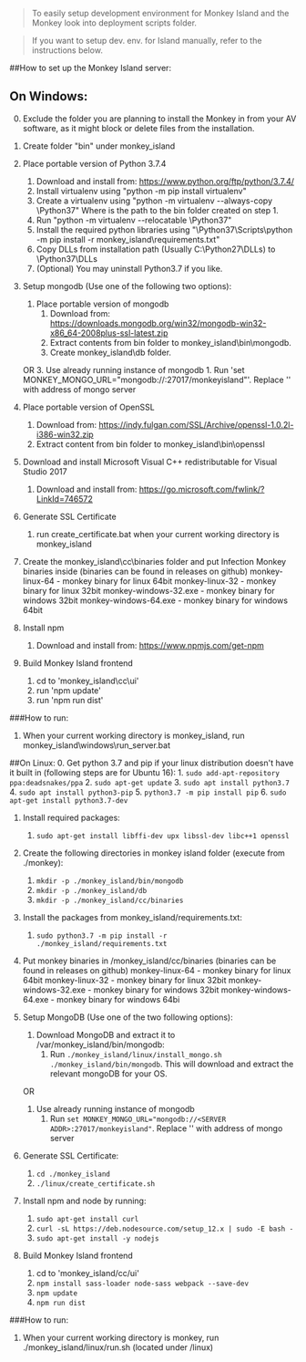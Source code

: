 >To easily setup development environment for Monkey Island and the Monkey look into deployment scripts folder.

>If you want to setup dev. env. for Island manually, refer to the instructions below.

##How to set up the Monkey Island server:

## On Windows:
0. Exclude the folder you are planning to install the Monkey in from your AV software, as it might block or delete files from the installation.
1. Create folder "bin" under monkey_island
2. Place portable version of Python 3.7.4
	1. Download and install from: https://www.python.org/ftp/python/3.7.4/
	2. Install virtualenv using "python -m pip install virtualenv"
	3. Create a virtualenv using "python -m virtualenv --always-copy <PATH TO BIN>\Python37" Where <PATH TO BIN> is the path to the bin folder created on step 1.
	4. Run "python -m virtualenv --relocatable <PATH TO BIN>\Python37"
	5. Install the required python libraries using "<PATH TO BIN>\Python37\Scripts\python -m pip install -r monkey_island\requirements.txt"
	6. Copy DLLs from installation path (Usually C:\Python27\DLLs) to <PATH TO BIN>\Python37\DLLs
	7. (Optional) You may uninstall Python3.7 if you like.
3. Setup mongodb (Use one of the following two options):
    1. Place portable version of mongodb
	   1. Download from: https://downloads.mongodb.org/win32/mongodb-win32-x86_64-2008plus-ssl-latest.zip
 	   2. Extract contents from bin folder to monkey_island\bin\mongodb.
	   3. Create monkey_island\db folder.
	   
	OR
    3. Use already running instance of mongodb
		1. Run 'set MONKEY_MONGO_URL="mongodb://<SERVER ADDR>:27017/monkeyisland"'. Replace '<SERVER ADDR>' with address of mongo server

4. Place portable version of OpenSSL
	1. Download from: https://indy.fulgan.com/SSL/Archive/openssl-1.0.2l-i386-win32.zip
	2. Extract content from bin folder to monkey_island\bin\openssl
5. Download and install Microsoft Visual C++ redistributable for Visual Studio 2017
	1. Download and install from: https://go.microsoft.com/fwlink/?LinkId=746572
6. Generate SSL Certificate
	1. run create_certificate.bat when your current working directory is monkey_island
7. Create the monkey_island\cc\binaries folder and put Infection Monkey binaries inside (binaries can be found in releases on github)
	monkey-linux-64 - monkey binary for linux 64bit
	monkey-linux-32 - monkey binary for linux 32bit
	monkey-windows-32.exe - monkey binary for windows 32bit
	monkey-windows-64.exe - monkey binary for windows 64bit
8. Install npm
	1. Download and install from: https://www.npmjs.com/get-npm
9. Build Monkey Island frontend
	1. cd to 'monkey_island\cc\ui'
	2. run 'npm update'
	3. run 'npm run dist'

###How to run:
1. When your current working directory is monkey_island, run monkey_island\windows\run_server.bat

##On Linux:
0. Get python 3.7 and pip if your linux distribution doesn't have it built in (following steps are for Ubuntu 16):
    1. `sudo add-apt-repository ppa:deadsnakes/ppa`
    2. `sudo apt-get update`
    3. `sudo apt install python3.7`
	4. `sudo apt install python3-pip`
    5. `python3.7 -m pip install pip`
    6. `sudo apt-get install python3.7-dev`
1. Install required packages:
    1. `sudo apt-get install libffi-dev upx libssl-dev libc++1 openssl`
2. Create the following directories in monkey island folder (execute from ./monkey):
    1. `mkdir -p ./monkey_island/bin/mongodb`
    2. `mkdir -p ./monkey_island/db`
    3. `mkdir -p ./monkey_island/cc/binaries`

2. Install the packages from monkey_island/requirements.txt:
	1. `sudo python3.7 -m pip install -r ./monkey_island/requirements.txt`

3. Put monkey binaries in /monkey_island/cc/binaries (binaries can be found in releases on github)
    monkey-linux-64 - monkey binary for linux 64bit
	monkey-linux-32 - monkey binary for linux 32bit
	monkey-windows-32.exe - monkey binary for windows 32bit
	monkey-windows-64.exe - monkey binary for windows 64bi

4. Setup MongoDB (Use one of the two following options):
    1. Download MongoDB and extract it to /var/monkey_island/bin/mongodb:
        1. Run `./monkey_island/linux/install_mongo.sh ./monkey_island/bin/mongodb`. This will download and extract the relevant mongoDB for your OS.
    
    OR
    1. Use already running instance of mongodb
        1. Run `set MONKEY_MONGO_URL="mongodb://<SERVER ADDR>:27017/monkeyisland"`. Replace '<SERVER ADDR>' with address of mongo server

6. Generate SSL Certificate:
    1. `cd ./monkey_island`
    2. `./linux/create_certificate.sh`

8. Install npm and node by running:
	1. `sudo apt-get install curl`
    2. `curl -sL https://deb.nodesource.com/setup_12.x | sudo -E bash -`
    3. `sudo apt-get install -y nodejs`

9. Build Monkey Island frontend
	1. cd to 'monkey_island/cc/ui'
    4. `npm install sass-loader node-sass webpack --save-dev`
    5. `npm update`
	3. `npm run dist`

###How to run:
1. When your current working directory is monkey, run ./monkey_island/linux/run.sh (located under /linux)
